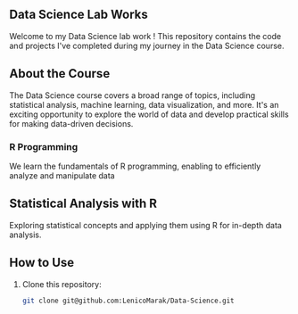 ## Data Science Lab Works 

Welcome to my Data Science lab work ! This repository contains the code and projects I've completed during my journey in the Data Science course.

## About the Course

The Data Science course covers a broad range of topics, including statistical analysis, machine learning, data visualization, and more. It's an exciting opportunity to explore the world of data and develop practical skills for making data-driven decisions.

### R Programming

We learn the fundamentals of R programming, enabling to efficiently analyze and manipulate data

## Statistical Analysis with R

Exploring statistical concepts and applying them using R for in-depth data analysis.


## How to Use

1. Clone this repository:

   ```bash
   git clone git@github.com:LenicoMarak/Data-Science.git
